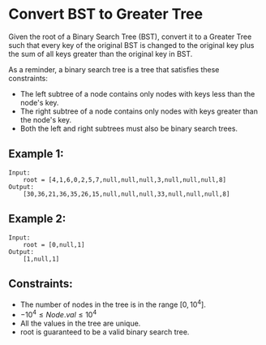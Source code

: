 # Convert BST to Greater Tree

Given the root of a Binary Search Tree (BST), convert it to a Greater Tree  
such that every key of the original BST is changed to the original key plus  
the sum of all keys greater than the original key in BST.

As a reminder, a binary search tree is a tree that satisfies these  
constraints:

* The left subtree of a node contains only nodes with keys less than the  
node's key.
* The right subtree of a node contains only nodes with keys greater than  
the node's key.
* Both the left and right subtrees must also be binary search trees.

 

## Example 1:

    Input: 
        root = [4,1,6,0,2,5,7,null,null,null,3,null,null,null,8]
    Output: 
        [30,36,21,36,35,26,15,null,null,null,33,null,null,null,8]

## Example 2:

    Input: 
        root = [0,null,1]
    Output: 
        [1,null,1]

 

## Constraints:

* The number of nodes in the tree is in the range $[0, 10^4]$.
* $-10^4 \le Node.val \le 10^4$
* All the values in the tree are unique.
* root is guaranteed to be a valid binary search tree.
